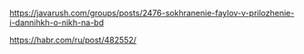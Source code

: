 https://javarush.com/groups/posts/2476-sokhranenie-faylov-v-prilozhenie-i-dannihkh-o-nikh-na-bd

https://habr.com/ru/post/482552/